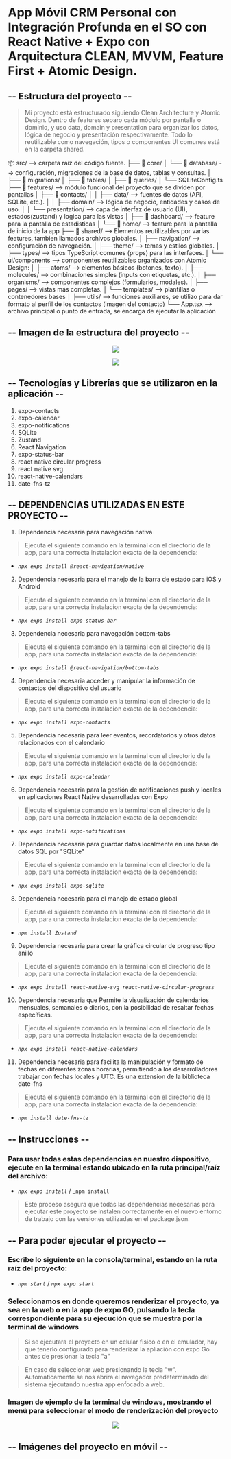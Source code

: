 # App Móvil CRM Personal con Integración Profunda en el SO con React Native + Expo con Arquitectura CLEAN, MVVM, Feature First + Atomic Design.

## -- Estructura del proyecto --
> Mi proyecto está estructurado siguiendo Clean Architecture y Atomic Design. Dentro de features separo cada módulo por pantalla o dominio, y uso data, domain y presentation para organizar los datos, lógica de negocio y presentación respectivamente. Todo lo reutilizable como navegación, tipos o componentes UI comunes está en la carpeta shared.

📦 src/ --> carpeta raíz del código fuente.
├── 📁 core/
│   └── 📁 database/ -->  configuración, migraciones de la base de datos, tablas y consultas.
│       ├── 📁 migrations/ 
│       ├── 📁 tables/
│       ├── 📁 queries/
│       └── SQLiteConfig.ts
├── 📁 features/ --> módulo funcional del proyecto que se dividen por pantallas
│   ├── 📁 contacts/
│   │   ├── data/ --> fuentes de datos (API, SQLite, etc.). 
│   │   ├── domain/ --> lógica de negocio, entidades y casos de uso.
│   │   └── presentation/ --> capa de interfaz de usuario (UI), estados(zustand) y logica para las vistas
│   ├── 📁 dashboard/ --> feature para la pantalla de estadisticas
│   └── 📁 home/ --> feature para la pantalla de inicio de la app
├── 📁 shared/ --> Elementos reutilizables por varias features, tambien llamados archivos globales.
│   ├── navigation/ --> configuración de navegación.
│   ├── theme/ --> temas y estilos globales.
│   ├── types/ --> tipos TypeScript comunes (props) para las interfaces.
│   └── ui/components --> componentes reutilizables organizados con Atomic Design:
│       ├── atoms/ --> elementos básicos (botones, texto).
│       ├── molecules/ --> combinaciones simples (inputs con etiquetas, etc.).
│       ├── organisms/ --> componentes complejos (formularios, modales).
│       ├── pages/ --> vistas más completas.
│       └── templates/ --> plantillas o contenedores bases
│   ├── utils/ --> funciones auxiliares, se utilizo para dar formato al perfil de los contactos (imagen del contacto)
└── App.tsx --> archivo principal o punto de entrada, se encarga de ejecutar la aplicación

## -- Imagen de la estructura del proyecto --
<p align="center">
  <img src="https://github.com/JoseCob/EER_CERTIFICACION_SOFTWARE_8VO_IGTI_JOSE_JESUS_COB_KANTUN/blob/JoseCob-Imagenes-de-prueba/Captura%20de%20pantalla%20(741).png?raw=true" />
</p>

<p align="center">
  <img src="https://github.com/JoseCob/EER_CERTIFICACION_SOFTWARE_8VO_IGTI_JOSE_JESUS_COB_KANTUN/blob/JoseCob-Imagenes-de-prueba/Captura%20de%20pantalla%20(743).png?raw=true" />
</p>

## -- Tecnologías y Librerías que se utilizaron en la aplicación --
1. expo-contacts
2. expo-calendar
3. expo-notifications
4. SQLite
5. Zustand
6. React Navigation
7. expo-status-bar
8. react native circular progress
9. react native svg
10. react-native-calendars
11. date-fns-tz

## -- DEPENDENCIAS UTILIZADAS EN ESTE PROYECTO -- 
1. Dependencia necesaria para navegación nativa
> Ejecuta el siguiente comando en la terminal con el directorio de la app, para una correcta instalacion exacta de la dependencia:
- _`npx expo install @react-navigation/native`_

2. Dependencia necesaria para el manejo de la barra de estado para iOS y Android
> Ejecuta el siguiente comando en la terminal con el directorio de la app, para una correcta instalacion exacta de la dependencia:
- _`npx expo install expo-status-bar`_

3. Dependencia necesaria para navegación bottom-tabs
> Ejecuta el siguiente comando en la terminal con el directorio de la app, para una correcta instalacion exacta de la dependencia:
- _`npx expo install @react-navigation/bottom-tabs`_

4. Dependencia necesaria acceder y manipular la información de contactos del dispositivo del usuario
> Ejecuta el siguiente comando en la terminal con el directorio de la app, para una correcta instalacion exacta de la dependencia:
- _`npx expo install expo-contacts`_

5. Dependencia necesaria para leer eventos, recordatorios y otros datos relacionados con el calendario
> Ejecuta el siguiente comando en la terminal con el directorio de la app, para una correcta instalacion exacta de la dependencia:
- _`npx expo install expo-calendar`_

6. Dependencia necesaria para la gestión de notificaciones push y locales en aplicaciones React Native desarrolladas con Expo
> Ejecuta el siguiente comando en la terminal con el directorio de la app, para una correcta instalacion exacta de la dependencia:
- _`npx expo install expo-notifications`_

7. Dependencia necesaria para guardar datos localmente en una base de datos SQL por "SQLite"
> Ejecuta el siguiente comando en la terminal con el directorio de la app, para una correcta instalacion exacta de la dependencia:
- _`npx expo install expo-sqlite`_

8. Dependencia necesaria para el manejo de estado global
> Ejecuta el siguiente comando en la terminal con el directorio de la app, para una correcta instalacion exacta de la dependencia:
- _`npm install Zustand`_

9. Dependencia necesaria para crear la gráfica circular de progreso tipo anillo
> Ejecuta el siguiente comando en la terminal con el directorio de la app, para una correcta instalacion exacta de la dependencia:
- _`npx expo install react-native-svg react-native-circular-progress`_

10. Dependencia necesaria que Permite la visualización de calendarios mensuales, semanales o diarios, con la posibilidad de resaltar fechas específicas. 
> Ejecuta el siguiente comando en la terminal con el directorio de la app, para una correcta instalacion exacta de la dependencia:
- _`npx expo install react-native-calendars`_

11. Dependencia necesaria para facilita la manipulación y formato de fechas en diferentes zonas horarias, permitiendo a los desarrolladores trabajar con fechas locales y UTC. Es una extension de la biblioteca date-fns
> Ejecuta el siguiente comando en la terminal con el directorio de la app, para una correcta instalacion exacta de la dependencia:
- _`npm install date-fns-tz`_

## -- Instrucciones --
### Para usar todas estas dependencias en nuestro dispositivo, ejecute en la terminal estando ubicado en la ruta principal/raíz del archivo:
- _`npx expo install`_ / _`npm install`
> Este proceso asegura que todas las dependencias necesarias para ejecutar este proyecto se instalen correctamente en el nuevo entorno de trabajo con las versiones utilizadas en el package.json.

## -- Para poder ejecutar el proyecto --
### Escribe lo siguiente en la consola/terminal, estando en la ruta raíz del proyecto:
- _`npm start`_ / _`npx expo start`_

### Seleccionamos en donde queremos renderizar el proyecto, ya sea en la web o en la app de expo GO, pulsando la tecla correspondiente para su ejecución que se muestra por la terminal de windows
> Si se ejecutara el proyecto en un celular fisico o en el emulador, hay que tenerlo configurado para renderizar la apliación con expo Go antes de presionar la tecla "a"

> En caso de seleccionar web presionando la tecla "w". Automaticamente se nos abrira el navegador predeterminado del sistema ejecutando nuestra app enfocado a web.

### Imagen de ejemplo de la terminal de windows, mostrando el menú para seleccionar el modo de renderización del proyecto
<p align="center">
  <img src="https://github.com/user-attachments/assets/31784924-1b08-4004-9498-149573e7b692"/>
</p>

## -- Imágenes del proyecto en móvil --
